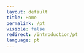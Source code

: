 ```yaml
---
layout: default
title: Home
permalink: /pt
visible: false
redirect: /introduction/pt
language: pt
---
```

